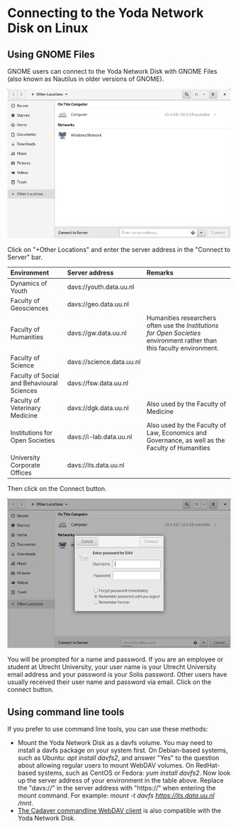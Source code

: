# Connecting to the Yoda Network Disk on Linux

## Using GNOME Files

GNOME users can connect to the Yoda Network Disk with GNOME Files (also known as Nautilus in older versions of GNOME).

![alt text](screenshots/linux-connect-to-server.png "GNOME Files screenshot")

Click on "+Other Locations" and enter the server address in the "Connect to Server" bar.

| Environment          | Server address | Remarks                  |
|:-------------------- |:------------|:-------------------------|
| Dynamics of Youth    | davs://youth.data.uu.nl | |
| Faculty of Geosciences | davs://geo.data.uu.nl | |
| Faculty of Humanities  | davs://gw.data.uu.nl | Humanities researchers often use the _Institutions for Open Societies_ environment rather than this faculty environment. |
| Faculty of Science     | davs://science.data.uu.nl | |
| Faculty of Social and Behavioural Sciences | davs://fsw.data.uu.nl | |
| Faculty of Veterinary Medicine | davs://dgk.data.uu.nl | Also used by the Faculty of Medicine
| Institutions for Open Societies | davs://i-lab.data.uu.nl | Also used by the Faculty of Law, Economics and Governance, as well as the Faculty of Humanities |
| University Corporate Offices    | davs://its.data.uu.nl  | |

Then click on the Connect button.

![alt text](screenshots/linux-enter-password.png "GNOME Files password dialog screenshot")

You will be prompted for a name and password. If you are an employee or student at Utrecht University, your user name is your Utrecht University email address and your password is your Solis password. Other users have usually received their user name and password via email. Click on the connect button.

## Using command line tools

If you prefer to use command line tools, you can use these methods:
- Mount the Yoda Network Disk as a davfs volume. You may need to install a davfs package on your system first. On Debian-based systems, such as Ubuntu: _apt install davfs2_, and answer "Yes" to the question about allowing regular users to mount WebDAV volumes. On RedHat-based systems, such as CentOS or Fedora: _yum install davfs2_. Now look up the server address of your environment in the table above.  Replace the "davs://" in the server address with "https://" when entering the mount command. For example: _mount -t davfs https://its.data.uu.nl /mnt_.
- [The Cadaver commandline WebDAV client](http://www.webdav.org/cadaver/) is also compatible with the Yoda Network Disk.

